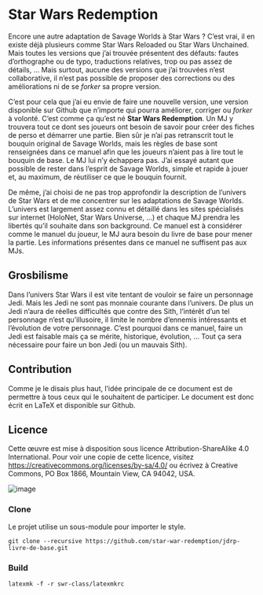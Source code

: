 # Star Wars Redemption

Encore une autre adaptation de Savage Worlds à <span>Star Wars</span> ? C’est vrai, il en existe déjà plusieurs comme Star Wars Reloaded ou Star Wars Unchained. Mais toutes les versions que j’ai trouvée présentent des défauts: fautes d’orthographe ou de typo, traductions relatives, trop ou pas assez de détails, … Mais surtout, aucune des versions que j’ai trouvées n’est collaborative, il n’est pas possible de proposer des corrections ou des améliorations ni de se *forker* sa propre version.

C’est pour cela que j’ai eu envie de faire une nouvelle version, une version disponible sur Github que n’importe qui pourra améliorer, corriger ou *forker* à volonté. C’est comme ça qu’est né **Star Wars Redemption**. Un MJ y trouvera tout ce dont ses joueurs ont besoin de savoir pour créer des fiches de perso et démarrer une partie. Bien sûr je n’ai pas retranscrit tout le bouquin original de Savage Worlds, mais les règles de base sont renseignées dans ce manuel afin que les joueurs n’aient pas à lire tout le bouquin de base. Le MJ lui n’y échappera pas. J’ai essayé autant que possible de rester dans l’esprit de Savage Worlds, simple et rapide à jouer et, au maximum, de réutiliser ce que le bouquin fournit.

De même, j’ai choisi de ne pas trop approfondir la description de l’univers de Star Wars et de me concentrer sur les adaptations de Savage Worlds. L’univers est largement assez connu et détaillé dans les sites spécialisés sur internet (HoloNet, Star Wars Universe, …) et chaque MJ prendra les libertés qu’il souhaite dans son background. Ce manuel est à considérer comme le manuel du joueur, le MJ aura besoin du livre de base pour mener la partie. Les informations présentes dans ce manuel ne suffisent pas aux MJs.

## Grosbilisme

Dans l’univers Star Wars il est vite tentant de vouloir se faire un personnage Jedi. Mais les Jedi ne sont pas monnaie courante dans l’univers. De plus un Jedi n’aura de réelles difficultés que contre des Sith, l’intérêt d’un tel personnage n’est qu’illusoire, il limite le nombre d’ennemis intéressants et l’évolution de votre personnage. C’est pourquoi dans ce manuel, faire un Jedi est faisable mais ça se mérite, historique, évolution, … Tout ça sera nécessaire pour faire un bon Jedi (ou un mauvais Sith).

## Contribution

Comme je le disais plus haut, l’idée principale de ce document est de permettre à tous ceux qui le souhaitent de participer. Le document est donc écrit en LaTeX et disponible sur Github.

## Licence

Cette œuvre est mise à disposition sous licence Attribution-ShareAlike 4.0 International. Pour voir une copie de cette licence, visitez <https://creativecommons.org/licenses/by-sa/4.0/> ou écrivez à Creative Commons, PO Box 1866, Mountain View, CA 94042, USA.

![image](img/cc-by-sa.png)

### Clone
Le projet utilise un sous-module pour importer le style.

```
git clone --recursive https://github.com/star-war-redemption/jdrp-livre-de-base.git
```

### Build

```
latexmk -f -r swr-class/latexmkrc 
```